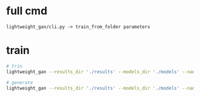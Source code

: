 # full cmd

`lightweight_gan/cli.py -> train_from_folder parameters`

# train

```sh
# trin
lightweight_gan --results_dir './results' --models_dir './models' --name flowers --data ../datasets/flowers --batch-size 16 --image_size 128 --gradient-accumulate-every 1 --num-train-steps 150000

# generate
lightweight_gan --results_dir './results' --models_dir './models' --name flowers --load_from -1 --image_size 128 --generate True --generate_types ema
```
